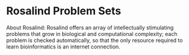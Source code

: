 # Rosalind Problem Sets

About Rosalind: Rosalind offers an array of intellectually stimulating problems that grow in biological and computational complexity; each problem is checked automatically, so that the only resource required to learn bioinformatics is an internet connection.
